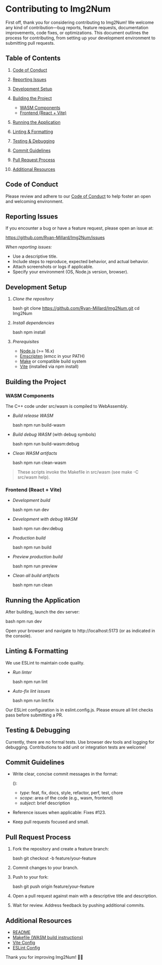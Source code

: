 # Contributing to Img2Num

First off, thank you for considering contributing to Img2Num! We welcome any kind of contribution—bug reports, feature requests, documentation improvements, code fixes, or optimizations. This document outlines the process for contributing, from setting up your development environment to submitting pull requests.

## Table of Contents

1. [Code of Conduct](#code-of-conduct)
2. [Reporting Issues](#reporting-issues)
3. [Development Setup](#development-setup)
4. [Building the Project](#building-the-project)

   * [WASM Components](#wasm-components)
   * [Frontend (React + Vite)](#frontend-react--vite)
5. [Running the Application](#running-the-application)
6. [Linting & Formatting](#linting--formatting)
7. [Testing & Debugging](#testing--debugging)
8. [Commit Guidelines](#commit-guidelines)
9. [Pull Request Process](#pull-request-process)
10. [Additional Resources](#additional-resources)

## Code of Conduct

Please review and adhere to our [Code of Conduct](./CODE_OF_CONDUCT.md) to help foster an open and welcoming environment.

## Reporting Issues

If you encounter a bug or have a feature request, please open an issue at:


https://github.com/Ryan-Millard/Img2Num/issues


*When reporting issues:*

* Use a descriptive title.
* Include steps to reproduce, expected behavior, and actual behavior.
* Attach screenshots or logs if applicable.
* Specify your environment (OS, Node.js version, browser).

## Development Setup

1. *Clone the repository*

   bash
   git clone https://github.com/Ryan-Millard/Img2Num.git
   cd Img2Num
   

2. *Install dependencies*

   bash
   npm install
   

3. *Prerequisites*

   * [Node.js](https://nodejs.org/) (>= 16.x)
   * [Emscripten](https://emscripten.org/) (emcc in your PATH)
   * [Make](https://www.gnu.org/software/make/) or compatible build system
   * [Vite](https://vitejs.dev/) (installed via npm install)

## Building the Project

### WASM Components

The C++ code under src/wasm is compiled to WebAssembly.

* *Build release WASM*

  bash
  npm run build-wasm
  

* *Build debug WASM* (with debug symbols)

  bash
  npm run build-wasm:debug
  

* *Clean WASM artifacts*

  bash
  npm run clean-wasm
  

> These scripts invoke the Makefile in src/wasm (see make -C src/wasm help).

### Frontend (React + Vite)

* *Development build*

  bash
  npm run dev
  

* *Development with debug WASM*

  bash
  npm run dev:debug
  

* *Production build*

  bash
  npm run build
  

* *Preview production build*

  bash
  npm run preview
  

* *Clean all build artifacts*

  bash
  npm run clean
  

## Running the Application

After building, launch the dev server:

bash
npm run dev


Open your browser and navigate to http://localhost:5173 (or as indicated in the console).

## Linting & Formatting

We use ESLint to maintain code quality.

* *Run linter*

  bash
  npm run lint
  

* *Auto-fix lint issues*

  bash
  npm run lint:fix
  

Our ESLint configuration is in eslint.config.js. Please ensure all lint checks pass before submitting a PR.

## Testing & Debugging

Currently, there are no formal tests. Use browser dev tools and logging for debugging. Contributions to add unit or integration tests are welcome!

## Commit Guidelines

* Write clear, concise commit messages in the format:

  
  <type>(<scope>): <subject>

  <body>
  

  * *type*: feat, fix, docs, style, refactor, perf, test, chore
  * *scope*: area of the code (e.g., wasm, frontend)
  * *subject*: brief description

* Reference issues when applicable: Fixes #123.

* Keep pull requests focused and small.

## Pull Request Process

1. Fork the repository and create a feature branch:

   bash
   git checkout -b feature/your-feature
   
2. Commit changes to your branch.
3. Push to your fork:

   bash
   git push origin feature/your-feature
   
4. Open a pull request against main with a descriptive title and description.
5. Wait for review. Address feedback by pushing additional commits.

## Additional Resources

* [README](./README.md)
* [Makefile (WASM build instructions)](src/wasm/Makefile)
* [Vite Config](./vite.config.js)
* [ESLint Config](./eslint.config.js)

Thank you for improving Img2Num! 🎨🚀
